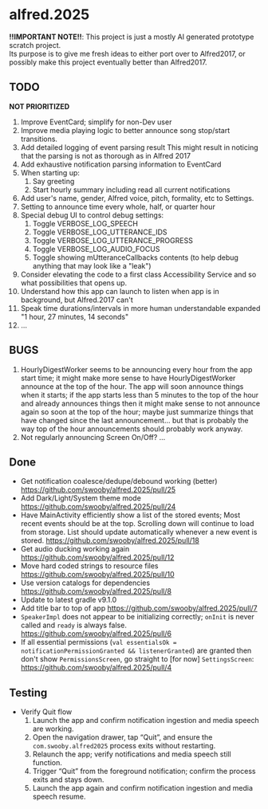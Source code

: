 # alfred.2025

**!!IMPORTANT NOTE!!**: This project is just a mostly AI generated prototype scratch project.  
Its purpose is to give me fresh ideas to either port over to Alfred2017,
or possibly make this project eventually better than Alfred2017.

## TODO

**NOT PRIORITIZED**
1. Improve EventCard; simplify for non-Dev user
1. Improve media playing logic to better announce song stop/start transitions.
1. Add detailed logging of event parsing result
   This might result in noticing that the parsing is not as thorough as in Alfred 2017
1. Add exhaustive notification parsing information to EventCard 
1. When starting up:
    1. Say greeting
    1. Start hourly summary including read all current notifications
1. Add user's name, gender, Alfred voice, pitch, formality, etc to Settings.
1. Setting to announce time every whole, half, or quarter hour
1. Special debug UI to control debug settings:
    1. Toggle VERBOSE_LOG_SPEECH
    2. Toggle VERBOSE_LOG_UTTERANCE_IDS
    3. Toggle VERBOSE_LOG_UTTERANCE_PROGRESS
    4. Toggle VERBOSE_LOG_AUDIO_FOCUS
    5. Toggle showing mUtteranceCallbacks contents (to help debug anything that may look like a "leak")
1. Consider elevating the code to a first class Accessibility Service and so what possibilities that opens up.
1. Understand how this app can launch to listen when app is in background, but Alfred.2017 can't
1. Speak time durations/intervals in more human understandable expanded "1 hour, 27 minutes, 14 seconds"
1. ...

## BUGS

1. HourlyDigestWorker seems to be announcing every hour from the app start time;
   it might make more sense to have HourlyDigestWorker announce at the top of the hour.
   The app will soon announce things when it starts; if the app starts less than 5 minutes
   to the top of the hour and already announces things then it might make sense to not announce
   again so soon at the top of the hour; maybe just summarize things that have changed since
   the last announcement... but that is probably the way top of the hour announcements should
   probably work anyway.
2. Not regularly announcing Screen On/Off? 
... 

## Done
* Get notification coalesce/dedupe/debound working (better)
  https://github.com/swooby/alfred.2025/pull/25
* Add Dark/Light/System theme mode
  https://github.com/swooby/alfred.2025/pull/24
* Have MainActivity efficiently show a list of the stored events;
  Most recent events should be at the top.
  Scrolling down will continue to load from storage.
  List should update automatically whenever a new event is stored.
  https://github.com/swooby/alfred.2025/pull/18
* Get audio ducking working again
  https://github.com/swooby/alfred.2025/pull/12
* Move hard coded strings to resource files
  https://github.com/swooby/alfred.2025/pull/10
* Use version catalogs for dependencies
  https://github.com/swooby/alfred.2025/pull/8
* Update to latest gradle v9.1.0
* Add title bar to top of app
  https://github.com/swooby/alfred.2025/pull/7
* `SpeakerImpl` does not appear to be initializing correctly;
  `onInit` is never called and `ready` is always false.  
  https://github.com/swooby/alfred.2025/pull/6
* If all essential permissions (`val essentialsOk = notificationPermissionGranted && listenerGranted`) are granted
  then don't show `PermissionsScreen`, go straight to [for now] `SettingsScreen`:  
  https://github.com/swooby/alfred.2025/pull/4

## Testing

- Verify Quit flow
  1. Launch the app and confirm notification ingestion and media speech are working.
  2. Open the navigation drawer, tap “Quit”, and ensure the `com.swooby.alfred2025` process exits without restarting.
  3. Relaunch the app; verify notifications and media speech still function.
  4. Trigger “Quit” from the foreground notification; confirm the process exits and stays down.
  5. Launch the app again and confirm notification ingestion and media speech resume.
